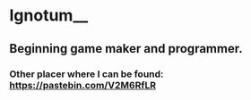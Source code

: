 # Ignotum__
## Beginning game maker and programmer.
### Other placer where I can be found: https://pastebin.com/V2M6RfLR
